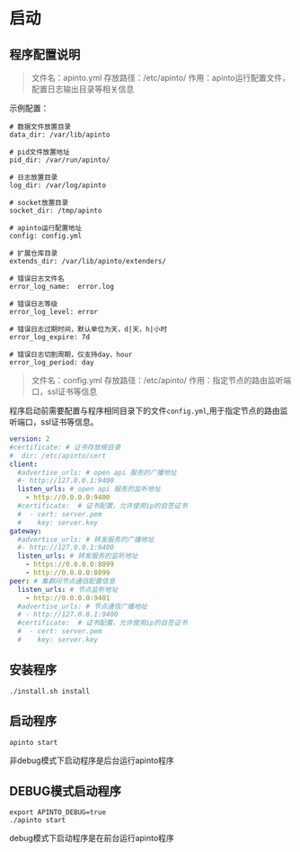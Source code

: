 # 启动

## 程序配置说明

> 文件名：apinto.yml
> 存放路径：/etc/apinto/
> 作用：apinto运行配置文件，配置日志输出目录等相关信息

示例配置：
```
# 数据文件放置目录
data_dir: /var/lib/apinto

# pid文件放置地址
pid_dir: /var/run/apinto/

# 日志放置目录
log_dir: /var/log/apinto

# socket放置目录
socket_dir: /tmp/apinto

# apinto运行配置地址
config: config.yml

# 扩展仓库目录
extends_dir: /var/lib/apinto/extenders/

# 错误日志文件名
error_log_name:  error.log

# 错误日志等级
error_log_level: error

# 错误日志过期时间，默认单位为天，d|天，h|小时
error_log_expire: 7d

# 错误日志切割周期，仅支持day、hour
error_log_period: day
```

> 文件名：config.yml
> 存放路径：/etc/apinto/
> 作用：指定节点的路由监听端口，ssl证书等信息

程序启动前需要配置与程序相同目录下的文件`config.yml`,用于指定节点的路由监听端口，ssl证书等信息。

```yaml
version: 2
#certificate: # 证书存放根目录
#  dir: /etc/apinto/cert
client:
  #advertise_urls: # open api 服务的广播地址
  #- http://127.0.0.1:9400
  listen_urls: # open api 服务的监听地址
    - http://0.0.0.0:9400
  #certificate:  # 证书配置，允许使用ip的自签证书
  #  - cert: server.pem
  #    key: server.key
gateway:
  #advertise_urls: # 转发服务的广播地址
  #- http://127.0.0.1:9400
  listen_urls: # 转发服务的监听地址
    - https://0.0.0.0:8099
    - http://0.0.0.0:8099
peer: # 集群间节点通信配置信息
  listen_urls: # 节点监听地址
    - http://0.0.0.0:9401
  #advertise_urls: # 节点通信广播地址
  # - http://127.0.0.1:9400
  #certificate:  # 证书配置，允许使用ip的自签证书
  #  - cert: server.pem
  #    key: server.key

```

## 安装程序
```shell
./install.sh install
```

## 启动程序
```shell
apinto start
```

非debug模式下启动程序是后台运行apinto程序

## DEBUG模式启动程序

```shell
export APINTO_DEBUG=true
./apinto start
```

debug模式下启动程序是在前台运行apinto程序
